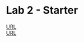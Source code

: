 # Lab 2 - Starter

[URL](https://wengthree1cm.github.io/sp22-cse110-lab3)  
[URL](https://wengthree1cm.github.io/sp22-cse110-lab3)
